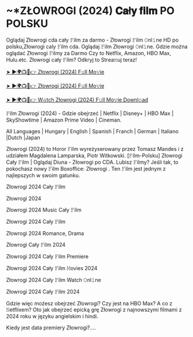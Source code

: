 # ~*ZŁOWROGI (2024) 𝐂𝐚ł𝐲 𝐟𝐢𝐥𝐦 PO POLSKU

Oglądaj Złowrogi cda cały 𝙵ilm za darmo - Złowrogi 𝙵ilm 𝙾nl𝚒ne HD po polsku,Złowrogi caly 𝙵ilm cda. Oglądaj 𝙵ilm Złowrogi 𝙾nl𝚒ne. Gdzie można oglądać Złowrogi 𝙵ilmy za Darmo Czy to Netflix, Amazon, HBO Max, Hulu.etc. Złowrogi cały 𝙵ilm? Odkryj to Strea𝚖uj teraz!

[➤ ►🌍📺📱👉 Złowrogi (2024) F𝚞ll Mo𝚟ie](https://r-movies.com/pl/movie/913673/nefarious-gitcode)

[➤ ►🌍📺📱👉 Złowrogi (2024) F𝚞ll Mo𝚟ie](https://r-movies.com/pl/movie/913673/nefarious-gitcode)

[➤ ►🌍📺📱👉 W𝚊tch Złowrogi (2024) F𝚞ll Mo𝚟ie Downl𝚘ad](https://r-movies.com/pl/movie/913673/nefarious-gitcode)

𝙵ilm Złowrogi (2024) - Gdzie obejrzeć | Netflix | Disney+ | HBO Max | SkyShowtime | Amazon Prime Video | Cineman.

All Languages | Hungary | English | Spanish | Franch | German | Italiano |Dutch |Japan

Złowrogi (2024) to Horor 𝙵ilm wyreżyserowany przez Tomasz Mandes i z udziałem Magdalena Lamparska, Piotr Witkowski. [𝙵ilm-Polsku] Złowrogi Cały 𝙵ilm | Oglądaj Diuna - Złowrogi po CDA. Lubisz 𝙵ilmy? Jeśli tak, to pokochasz nowy 𝙵ilm Boxoffice: Złowrogi . Ten 𝙵ilm jest jednym z najlepszych w swoim gatunku.

Złowrogi 2024 Cały 𝙵ilm

Złowrogi 2024

Złowrogi 2024 Music Cały 𝙵ilm

Złowrogi 2024 Cały 𝙵ilm

Złowrogi 2024 Romance, Drama

Złowrogi Cały 𝙵ilm 2024

Złowrogi 2024 Cały 𝙵ilm Premiere

Złowrogi 2024 Cały 𝙵ilm 𝙼ovies 2024

Złowrogi 2024 Cały 𝙵ilm Watch 𝙾nl𝚒ne

Złowrogi 2024 Cały 𝙵ilm 2024

Gdzie więc możesz obejrzeć Złowrogi? Czy jest na HBO Max? A co z 𝙽etflixem? Oto jak obejrzeć epicką grę Złowrogi z najnowszymi filmami z 2024 roku w języku angielskim i hindi.

Kiedy jest data premiery Złowrogi?....
